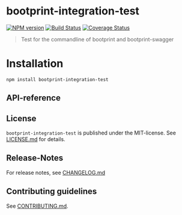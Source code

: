 # bootprint-integration-test 
[![NPM version](https://badge.fury.io/js/bootprint-integration-test.svg)](http://badge.fury.io/js/bootprint-integration-test) 
[![Build Status](https://travis-ci.org/nknapp/bootprint-integration-test.svg)](https://travis-ci.org/nknapp/bootprint-integration-test) 
[![Coverage Status](https://img.shields.io/coveralls/nknapp/bootprint-integration-test.svg)](https://coveralls.io/r/nknapp/bootprint-integration-test)


> Test for the commandline of bootprint and bootprint-swagger


# Installation

```
npm install bootprint-integration-test
```


##  API-reference



## License

`bootprint-integration-test` is published under the MIT-license. 
See [LICENSE.md](LICENSE.md) for details.

## Release-Notes
 
For release notes, see [CHANGELOG.md](CHANGELOG.md)
 
## Contributing guidelines

See [CONTRIBUTING.md](CONTRIBUTING.md).